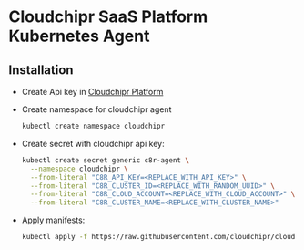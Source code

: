 # Cloudchipr SaaS Platform Kubernetes Agent

## Installation

- Create Api key in [Cloudchipr Platform](https://app.cloudchipr.com/settings/api-keys)

- Create namespace for cloudchipr agent

  ```bash
  kubectl create namespace cloudchipr
  ```

- Create secret with cloudchipr api key:

  ```bash
  kubectl create secret generic c8r-agent \
    --namespace cloudchipr \
    --from-literal "C8R_API_KEY=<REPLACE_WITH_API_KEY>" \
    --from-literal "C8R_CLUSTER_ID=<REPLACE_WITH_RANDOM_UUID>" \
    --from-literal "C8R_CLOUD_ACCOUNT=<REPLACE_WITH_CLOUD_ACCOUNT>" \
    --from-literal "C8R_CLUSTER_NAME=<REPLACE_WITH_CLUSTER_NAME>"
  ```

- Apply manifests:

  ```bash
  kubectl apply -f https://raw.githubusercontent.com/cloudchipr/cloudchipr-resources/refs/heads/main/kubernetes/manifests/c8r-agent/resources.yaml
  ```

